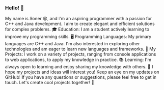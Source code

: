 ### Hello! 👋
My name is Soner 😎, and I'm an aspiring programmer with a passion for C++ and Java development. I aim to create elegant and efficient solutions for complex problems.
🎓 Education: I am a student actively learning to improve my programming skills.
🖥️ Programming Languages: My primary languages are C++ and Java. I'm also interested in exploring other technologies and am eager to learn new languages and frameworks.
🚀 My Projects: I work on a variety of projects, ranging from console applications to web applications, to apply my knowledge in practice.
📚 Learning: I'm always open to learning and enjoy sharing my knowledge with others.
🌟 I hope my projects and ideas will interest you! Keep an eye on my updates on GitHub!
If you have any questions or suggestions, please feel free to get in touch. Let's create cool projects together! 🚀
